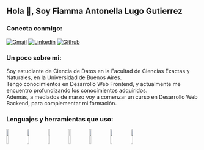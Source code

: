 ## Hola 👋, Soy Fiamma Antonella Lugo Gutierrez

### **Conecta conmigo:**

[![Gmail](https://img.shields.io/badge/-Gmail-c14438?style=flat&logo=Gmail&logoColor=white)](mailto:fiammaantonella.falg@gmail.com)
[![Linkedin](https://img.shields.io/badge/-LinkedIn-blue?style=flat&logo=Linkedin&logoColor=white)](https://www.linkedin.com/in/falugogutierrez/)
[![Github](https://img.shields.io/badge/-Github-000?style=flat&logo=Github&logoColor=white)](https://github.com/AntonellaLG)



### **Un poco sobre mi:**

Soy estudiante de Ciencia de Datos en la Facultad de Ciencias Exactas y Naturales, en la Universidad de Buenos Aires.
<br />
Tengo conocimientos en Desarrollo Web Frontend, y actualmente me encuentro profundizando los conocimientos adquiridos.
<br/>
Además, a mediados de marzo voy a comenzar un curso en Desarrollo Web Backend, para complementar mi formación.



### **Lenguajes y herramientas que uso:** 

<p> 
    <code><img width="10%" src="https://www.vectorlogo.zone/logos/w3_html5/w3_html5-ar21.svg"></code>
    <code><img width="10%" src="https://www.vectorlogo.zone/logos/w3_css/w3_css-ar21.svg"></code>
    <code><img width="10%" src="https://www.vectorlogo.zone/logos/getbootstrap/getbootstrap-ar21.svg"></code>
    <code><img width="10%" src="https://www.vectorlogo.zone/logos/javascript/javascript-ar21.svg"></code>
    <code><img width="10%" src="https://www.vectorlogo.zone/logos/reactjs/reactjs-ar21.svg"></code>
    <code><img width="10%" src="https://www.vectorlogo.zone/logos/python/python-ar21.svg"></code>
    <code><img width="10%" src="https://www.vectorlogo.zone/logos/microsoft_powerbi/microsoft_powerbi-ar21.svg"></code>
</p>


